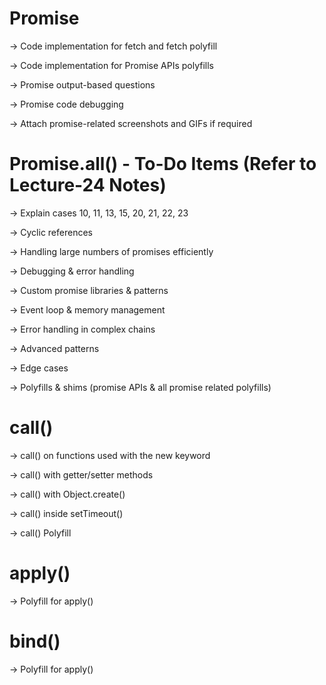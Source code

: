 

# Promise

-> Code implementation for fetch and fetch polyfill

-> Code implementation for Promise APIs polyfills

-> Promise output-based questions

-> Promise code debugging

-> Attach promise-related screenshots and GIFs if required


# Promise.all() - To-Do Items (Refer to Lecture-24 Notes)

-> Explain cases 10, 11, 13, 15, 20, 21, 22, 23

-> Cyclic references

-> Handling large numbers of promises efficiently

-> Debugging & error handling

-> Custom promise libraries & patterns

-> Event loop & memory management

-> Error handling in complex chains

-> Advanced patterns

-> Edge cases

-> Polyfills & shims (promise APIs & all promise related polyfills)


# call()

-> call() on functions used with the new keyword

-> call() with getter/setter methods

-> call() with Object.create()

-> call() inside setTimeout()

-> call() Polyfill


# apply()

-> Polyfill for apply()


# bind()

-> Polyfill for apply()